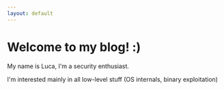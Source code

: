 ```yaml
---
layout: default
---
```


# Welcome to my blog! :)

My name is Luca, I'm a security enthusiast. 

I'm interested mainly in all low-level stuff (OS internals, binary exploitation)


